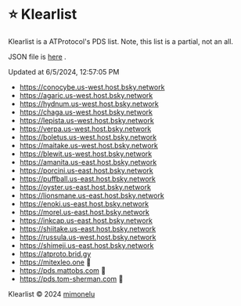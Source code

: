 # ⭐ Klearlist

Klearlist is a ATProtocol's PDS list. Note, this list is a partial, not an all.

JSON file is [here](./list.json) .

Updated at 6/5/2024, 12:57:05 PM

* https://conocybe.us-west.host.bsky.network
* https://agaric.us-west.host.bsky.network
* https://hydnum.us-west.host.bsky.network
* https://chaga.us-west.host.bsky.network
* https://lepista.us-west.host.bsky.network
* https://verpa.us-west.host.bsky.network
* https://boletus.us-west.host.bsky.network
* https://maitake.us-west.host.bsky.network
* https://blewit.us-west.host.bsky.network
* https://amanita.us-east.host.bsky.network
* https://porcini.us-east.host.bsky.network
* https://puffball.us-east.host.bsky.network
* https://oyster.us-east.host.bsky.network
* https://lionsmane.us-east.host.bsky.network
* https://enoki.us-east.host.bsky.network
* https://morel.us-east.host.bsky.network
* https://inkcap.us-east.host.bsky.network
* https://shiitake.us-east.host.bsky.network
* https://russula.us-west.host.bsky.network
* https://shimeji.us-east.host.bsky.network
* https://atproto.brid.gy
* https://mitexleo.one 🎫
* https://pds.mattobs.com 🎫
* https://pds.tom-sherman.com 🎫

Klearlist © 2024 [mimonelu](https://bsky.app/profile/mimonelu.net)

